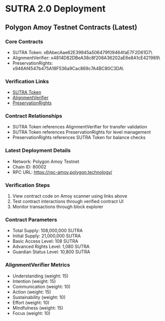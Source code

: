 # SUTRA 2.0 Deployment

## Polygon Amoy Testnet Contracts (Latest)

### Core Contracts
- SUTRA Token: \ xBAbecAae62E39945a506479f09464faE7F2D61D7\
- AlignmentVerifier: \ x4814D82DBeA38c8f208A36202aE6e8A1cE421989\
- PreservationRights: \ x946Af4547b475A18F536a9Cac869c7A4BC80C3DA\

### Verification Links
- [SUTRA Token](https://amoy.polygonscan.com/address/0xBAbecAae62E39945a506479f09464faE7F2D61D7#code)
- [AlignmentVerifier](https://amoy.polygonscan.com/address/0x4814D82DBeA38c8f208A36202aE6e8A1cE421989#code)
- [PreservationRights](https://amoy.polygonscan.com/address/0x946Af4547b475A18F536a9Cac869c7A4BC80C3DA#code)

### Contract Relationships
- SUTRA Token references AlignmentVerifier for transfer validation
- SUTRA Token references PreservationRights for level management
- PreservationRights references SUTRA Token for balance checks

### Latest Deployment Details
- Network: Polygon Amoy Testnet
- Chain ID: 80002
- RPC URL: https://rpc-amoy.polygon.technology/

### Verification Steps
1. View contract code on Amoy scanner using links above
2. Test contract interactions through verified contract UI
3. Monitor transactions through block explorer

### Contract Parameters
- Total Supply: 108,000,000 SUTRA
- Initial Supply: 21,000,000 SUTRA
- Basic Access Level: 108 SUTRA
- Advanced Rights Level: 1,080 SUTRA
- Guardian Status Level: 10,800 SUTRA

### AlignmentVerifier Metrics
- Understanding (weight: 15)
- Intention (weight: 15)
- Communication (weight: 10)
- Action (weight: 15)
- Sustainability (weight: 10)
- Effort (weight: 10)
- Mindfulness (weight: 15)
- Focus (weight: 10)
